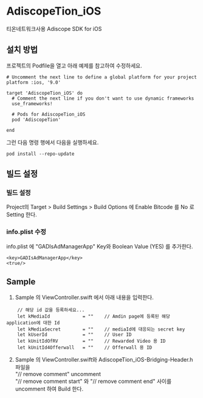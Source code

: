# AdiscopeTion_iOS
티온네트워크사용 Adiscope SDK for iOS

## 설치 방법
프로젝트의 Podfile을 열고 아래 예제를 참고하여 수정하세요.   

```
# Uncomment the next line to define a global platform for your project
platform :ios, '9.0'

target 'AdiscopeTion_iOS' do
  # Comment the next line if you don't want to use dynamic frameworks
  use_frameworks!

  # Pods for AdiscopeTion_iOS
  pod 'AdiscopeTion'

end
```

그런 다음 명령 행에서 다음을 실행하세요.    

```
pod install --repo-update  
```

## 빌드 설정
### 빌드 설정   
Project의 Target > Build Settings > Build Options 에 Enable Bitcode 를 No 로 Setting 한다. 
    
### info.plist 수정   
info.plist 에 "GADIsAdManagerApp" Key와 Boolean Value (YES) 를 추가한다.   

```
<key>GADIsAdManagerApp</key>
<true/>
```

## Sample
1. Sample 의 ViewController.swift 에서 아래 내용을 입력한다.    

```
    // 해당 id 값을 등록하세요...
    let kMediaId            = ""    // Amdin page에 등록된 해당 application에 대한 Id
    let kMediaSecret        = ""    // mediaId에 대응되는 secret key
    let kUserId             = ""    // User ID
    let kUnitIdOfRV         = ""    // Rewarded Video 용 ID
    let kUnitId4Offerwall   = ""    // Offerwall 용 ID
```

2. Sample 의 ViewController.swift와 AdiscopeTion_iOS-Bridging-Header.h 파일을  
"// remove comment" uncomment  
"// remove comment start" 와 "// remove comment end" 사이를 uncomment 하여 Build 한다.
